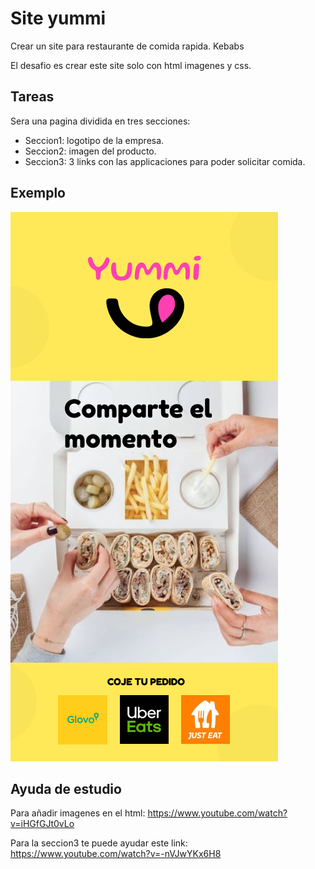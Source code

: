 # Site yummi

Crear un site para restaurante de comida rapida. Kebabs

El desafio es crear este site solo con html imagenes y css.

## Tareas

Sera una pagina dividida en tres secciones:

- Seccion1: logotipo de la empresa.
- Seccion2: imagen del producto.
- Seccion3: 3 links con las applicaciones para poder solicitar comida.

## Exemplo

![Site example](docs/exampleSite.png)

## Ayuda de estudio

Para añadir imagenes en el html:
https://www.youtube.com/watch?v=iHGfGJt0vLo

Para la seccion3 te puede ayudar este link:
https://www.youtube.com/watch?v=-nVJwYKx6H8
